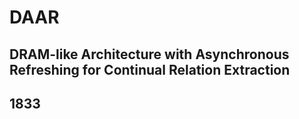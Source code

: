 # DAAR

## DRAM-like Architecture with Asynchronous Refreshing for Continual Relation Extraction

## 1833